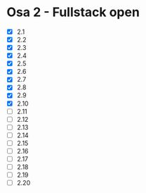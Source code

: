 # Osa 2 - Fullstack open

- [X] 2.1
- [X] 2.2
- [X] 2.3
- [X] 2.4
- [X] 2.5
- [X] 2.6
- [X] 2.7
- [X] 2.8
- [X] 2.9
- [X] 2.10
- [ ] 2.11
- [ ] 2.12
- [ ] 2.13
- [ ] 2.14
- [ ] 2.15
- [ ] 2.16
- [ ] 2.17
- [ ] 2.18
- [ ] 2.19
- [ ] 2.20
